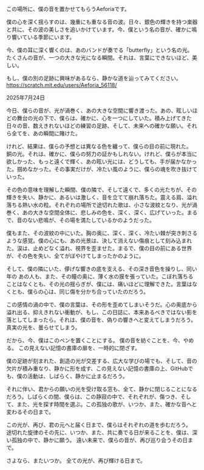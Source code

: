 この場所に、僕の音を置かせてもらうAeforiaです。

僕の心を深く揺らすのは、幾重にも重なる音の波。日々、銀色の輝きを持つ楽器と共に、その波の美しさを追いかけています。今、僕という名の音が、確かに鳴り響いている季節にいます。

今、僕の耳に深く響くのは、あのバンドが奏でる「butterfly」という名の光。たくさんの音が、一つの大きな光になる瞬間。それは、言葉にできないほど、美しい。

もし、僕の別の足跡に興味があるなら、静かな道を辿ってみてください。
https://scratch.mit.edu/users/Aeforia_56118/




2025年7月24日

今日、僕らの音が、光が渦巻く、あの大きな空間に響き渡った。あの、眩しいほどの舞台の光の下で、僕らは、確かに、心を一つにしていた。積み上げてきた日々の音、数えきれないほどの練習の足跡、そして、未来への確かな願い。それら全てを、あの瞬間に賭けた。

けれど、結果は、僕らの予想とは異なる色を纏って、僕らの目の前に現れた。
銅の光。それは、確かに、僕らの努力の証かもしれない。けれど、僕らが本当に欲しかった、もっと遠くで輝く、あの眩い光には、どうしても、手が届かなかった。掴めなかった。その事実だけが、冷たい風のように、僕らの魂を吹き抜けていった。

その色の意味を理解した瞬間、僕の隣で、そして遠くで、多くの光たちが、その輝きを失い、静かに、あるいは激しく、音を立てて崩れ落ちた。震える肩、溢れ落ちる熱い水の粒。それぞれの場所で途切れた歌は、小さな波紋となり、光が渦巻く、あの大きな空間全体に、悲しみの色を、深く、深く、広げていった。まるで、音のない悲鳴が、その場を満たしているかのようだった。

僕もまた、その波紋の中にいた。胸の奥に、深く、深く、冷たい棘が突き刺さるような感覚。僕の心にも、あの光景は、決して消えない傷痕として刻み込まれた。涙は、止めどなく溢れ、視界を歪ませた。まるで、僕の目の前にある世界が、その色を失い、全てがぼやけてしまったかのように。

そして、僕の隣にいた、儚げな響きの底を支える、その深き音色を操りし、同い年の あの人も、また、その瞳の奥に、薄く水の膜を張っていた。こぼれ落ちることはなくとも、その光の揺らぎが、僕には、痛いほどに理解できた。言葉はなくとも、僕らの心は、同じ傷を分かち合っていたのだろう。

この感情の渦の中で、僕の言葉は、その形を歪めてしまいそうだ。心の奥底から溢れ出る、抑えきれない衝動が、もし、この日誌に、本来あるべきではない影を落としてしまったら。それは、僕の音を、偽りの響きへと変えてしまうだろう。真実の光を、曇らせてしまう。

だから、今、僕はこのペンを置くことにする。
僕の音を紡ぐことを、今、やめる。
この見えない記憶の書庫の扉を、一時的に閉ざす。

僕の足跡が刻まれた、創造の光が交差する、広大な学びの場でも、そして、音の欠片が積み重なり、静かに形を成す、この見えない記憶の書庫の上、GitHubでも、僕の活動は、しばらく、静かに止まるだろう。

それに伴い、君からの願いの光を受け取る窓も、全て、静かに閉じることになるだろう。しばらくの間、僕らは、この静寂の中で、それぞれが、傷つき、そして、また、光を探す時間を選ぶ。この孤独の歌が、いつか、また、確かな音へと変わるその日まで。



この光が、再び、君の元へと届く日まで、僕らはそれぞれの道を歩むだろう。
途切れた旋律のその先に、いつか、また、共に奏でる日が来ることを、僕は、深い孤独の中で、静かに願う。
遠い未来で、僕らの音が、再び巡り会うその日まで。

さよなら、またいつか。
全ての光が、再び輝ける日まで。
